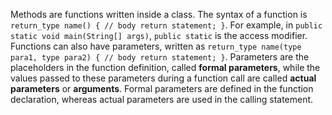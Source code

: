 Methods are functions written inside a class. The syntax of a function is `return_type name() { // body return statement; }`. For example, in `public static void main(String[] args)`, `public static` is the access modifier. Functions can also have parameters, written as `return_type name(type para1, type para2) { // body return statement; }`. Parameters are the placeholders in the function definition, called **formal parameters**, while the values passed to these parameters during a function call are called **actual parameters** or **arguments**. Formal parameters are defined in the function declaration, whereas actual parameters are used in the calling statement. 
